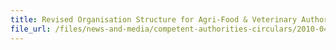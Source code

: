 ```yaml
---
title: Revised Organisation Structure for Agri-Food & Veterinary Authority (AVA) effective 1 Apr 2010 
file_url: /files/news-and-media/competent-authorities-circulars/2010-04-01-CA.pdf
---
```

